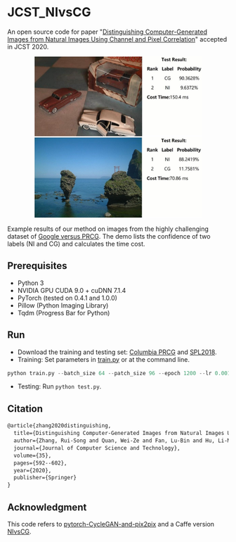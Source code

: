 # JCST_NIvsCG
An open source code for paper "[Distinguishing Computer-Generated Images from Natural Images Using Channel and Pixel Correlation](https://link.springer.com/article/10.1007/s11390-020-0216-9)" accepted in JCST 2020.
<div align=center>
  <img width="380" src="https://github.com/Evergrow/JCST_NIvsCG/blob/master/images/img1.jpg/" hspace="10">
  <img width="380" src="https://github.com/Evergrow/JCST_NIvsCG/blob/master/images/img2.jpg/" hspace="10">
</div>

Example results of our method on images from the highly challenging dataset of [Google versus PRCG](http://www.ee.columbia.edu/ln/dvmm/downloads/PIM_PRCG_dataset/). The demo lists the confidence of two labels (NI and CG) and calculates the time cost. 

## Prerequisites
* Python 3
* NVIDIA GPU CUDA 9.0 + cuDNN 7.1.4
* PyTorch (tested on 0.4.1 and 1.0.0)
* Pillow (Python Imaging Library)
* Tqdm (Progress Bar for Python)

## Run
* Download the training and testing set: [Columbia PRCG](http://www.ee.columbia.edu/ln/dvmm/downloads/PIM_PRCG_dataset/) and [SPL2018](https://rose.ntu.edu.sg/Publications/Documents/Others/Computer%20Graphics%20Identification%20Combining%20Convolutional%20and%20Recurrent%20Neural%20Networks.pdf).
* Training: Set parameters in [train.py](https://github.com/Evergrow/JCST_NIvsCG/blob/master/train.py) or at the command line.
```python
python train.py --batch_size 64 --patch_size 96 --epoch 1200 --lr 0.001
```
* Testing: Run ```python test.py```.

## Citation
```latex
@article{zhang2020distinguishing,
  title={Distinguishing Computer-Generated Images from Natural Images Using Channel and Pixel Correlation},
  author={Zhang, Rui-Song and Quan, Wei-Ze and Fan, Lu-Bin and Hu, Li-Ming and Yan, Dong-Ming},
  journal={Journal of Computer Science and Technology},
  volume={35},
  pages={592--602},
  year={2020},
  publisher={Springer}
}
```
## Acknowledgment
This code refers to [pytorch-CycleGAN-and-pix2pix](https://github.com/junyanz/pytorch-CycleGAN-and-pix2pix) and a Caffe version [NIvsCG](https://github.com/weizequan/NIvsCG).
